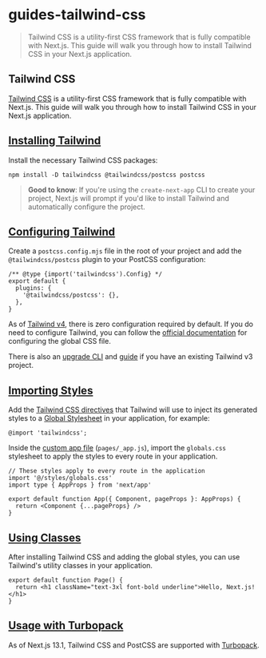 # guides-tailwind-css

> Tailwind CSS is a utility-first CSS framework that is fully compatible with Next.js. This guide will walk you through how to install Tailwind CSS in your Next.js application.



## Tailwind CSS

[Tailwind CSS](https://tailwindcss.com/) is a utility-first CSS framework that is fully compatible with Next.js. This guide will walk you through how to install Tailwind CSS in your Next.js application.

## [Installing Tailwind](#installing-tailwind)

Install the necessary Tailwind CSS packages:

    npm install -D tailwindcss @tailwindcss/postcss postcss

> **Good to know**: If you're using the `create-next-app` CLI to create your project, Next.js will prompt if you'd like to install Tailwind and automatically configure the project.

## [Configuring Tailwind](#configuring-tailwind)

Create a `postcss.config.mjs` file in the root of your project and add the `@tailwindcss/postcss` plugin to your PostCSS configuration:

    /** @type {import('tailwindcss').Config} */
    export default {
      plugins: {
        '@tailwindcss/postcss': {},
      },
    }

As of [Tailwind v4](https://tailwindcss.com/blog/tailwindcss-v4), there is zero configuration required by default. If you do need to configure Tailwind, you can follow the [official documentation](https://tailwindcss.com/blog/tailwindcss-v4#css-first-configuration) for configuring the global CSS file.

There is also an [upgrade CLI](https://tailwindcss.com/docs/upgrade-guide) and [guide](https://tailwindcss.com/docs/upgrade-guide) if you have an existing Tailwind v3 project.

## [Importing Styles](#importing-styles-1)

Add the [Tailwind CSS directives](https://tailwindcss.com/docs/functions-and-directives#directives) that Tailwind will use to inject its generated styles to a [Global Stylesheet](about:/docs/app/getting-started/css#global-css) in your application, for example:

    @import 'tailwindcss';

Inside the [custom app file](/docs/pages/building-your-application/routing/custom-app) (`pages/_app.js`), import the `globals.css` stylesheet to apply the styles to every route in your application.

    // These styles apply to every route in the application
    import '@/styles/globals.css'
    import type { AppProps } from 'next/app'
     
    export default function App({ Component, pageProps }: AppProps) {
      return <Component {...pageProps} />
    }

## [Using Classes](#using-classes-1)

After installing Tailwind CSS and adding the global styles, you can use Tailwind's utility classes in your application.

    export default function Page() {
      return <h1 className="text-3xl font-bold underline">Hello, Next.js!</h1>
    }

## [Usage with Turbopack](#usage-with-turbopack)

As of Next.js 13.1, Tailwind CSS and PostCSS are supported with [Turbopack](https://turbo.build/pack/docs/features/css#tailwind-css).

